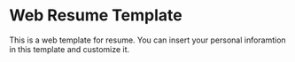 # Web Resume Template 
 This is a web template for resume. You can insert your personal inforamtion in this template and customize it.
